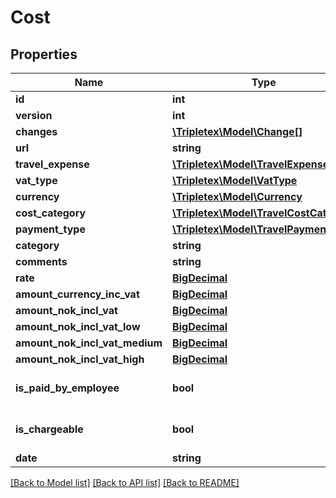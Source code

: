 # Cost

## Properties
Name | Type | Description | Notes
------------ | ------------- | ------------- | -------------
**id** | **int** |  | [optional] 
**version** | **int** |  | [optional] 
**changes** | [**\Tripletex\Model\Change[]**](Change.md) |  | [optional] 
**url** | **string** |  | [optional] 
**travel_expense** | [**\Tripletex\Model\TravelExpense**](TravelExpense.md) |  | [optional] 
**vat_type** | [**\Tripletex\Model\VatType**](VatType.md) |  | [optional] 
**currency** | [**\Tripletex\Model\Currency**](Currency.md) |  | [optional] 
**cost_category** | [**\Tripletex\Model\TravelCostCategory**](TravelCostCategory.md) |  | 
**payment_type** | [**\Tripletex\Model\TravelPaymentType**](TravelPaymentType.md) |  | 
**category** | **string** |  | [optional] 
**comments** | **string** |  | [optional] 
**rate** | [**BigDecimal**](BigDecimal.md) |  | [optional] 
**amount_currency_inc_vat** | [**BigDecimal**](BigDecimal.md) |  | 
**amount_nok_incl_vat** | [**BigDecimal**](BigDecimal.md) |  | [optional] 
**amount_nok_incl_vat_low** | [**BigDecimal**](BigDecimal.md) |  | [optional] 
**amount_nok_incl_vat_medium** | [**BigDecimal**](BigDecimal.md) |  | [optional] 
**amount_nok_incl_vat_high** | [**BigDecimal**](BigDecimal.md) |  | [optional] 
**is_paid_by_employee** | **bool** |  | [optional] [default to false]
**is_chargeable** | **bool** |  | [optional] [default to false]
**date** | **string** |  | [optional] 

[[Back to Model list]](../README.md#documentation-for-models) [[Back to API list]](../README.md#documentation-for-api-endpoints) [[Back to README]](../README.md)

